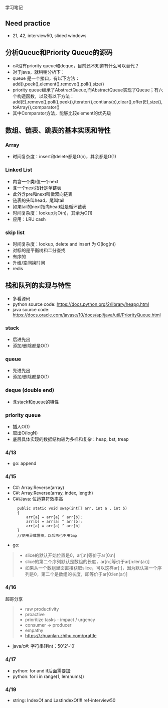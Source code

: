 学习笔记
## Need practice
- 21, 42, interview50, slided windows

## 分析Queue和Priority Queue的源码
- c#没有priority queue和deque，目前还不知道有什么可以替代？
- 对于java，就稍稍分析下：
- queue 是一个接口，有以下方法：add(),peek(),element(),remove(),poll(),size()
- priority queue继承了AbstractQueue,而AbstractQueue实现了Queue；有六个构造函数，以及有以下方法：add(E),remove(),poll(),peek(),iterator(),contians(o),clear(),offer(E),size(),toArray(),comparator()
- 其中Comparator方法，能够比较element的优先级

## 数组、链表、跳表的基本实现和特性
### Array
- 时间复杂度：insert和delete都是O(n)，其余都是O(1)
### Linked List
- 内含一个类/值一个next
- 含一个next指针是单链表
- 此外含pre和next叫做双向链表
- 链表的头叫head，尾叫tail
- 如果tail的next指向head就是循环链表
- 时间复杂度：lookup为O(n)，其余为O(1)
- 应用：LRU cash
### skip list
- 时间复杂度：lookup, delete and insert 为 O(log(n))
- 对标的是平衡树和二分查找
- 有序的
- 升维/空间换时间
- redis

## 栈和队列的实现与特性
- 多看源码
- python source code: https://docs.python.org/2/library/heapq.html
- java source code: https://docs.oracle.com/javase/10/docs/api/java/util/PriorityQueue.html
### stack
- 后进先出
- 添加/删除都是O(1)
### queue
- 先进先出
- 添加/删除都是O(1)
### deque (double end)
- 含stack和queue的特性

### priority queue
- 插入O(1)
- 取出O(logN)
- 底层具体实现的数据结构较为多样和复杂：heap, bst, treap

### 4/13
- go: append

### 4/15
- C#: Array.Reverse(array)
- C#: Array.Reverse(array, index, length)
- C#/Java: 位运算符效率高
  ```
    public static void swap(int[] arr, int a , int b)
    {
        arr[a] = arr[a] ^ arr[b];
        arr[b] = arr[a] ^ arr[b];
        arr[a] = arr[a] ^ arr[b]
    } 
    //使用异或置换，以后再也不用tmp
  ```
- go: 
> - slice的默认开始位置是0，ar[:n]等价于ar[0:n]
> - slice的第二个序列默认是数组的长度，ar[n:]等价于ar[n:len(ar)]
> - 如果从一个数组里面直接获取slice，可以这样ar[:]，因为默认第一个序列是0，第二个是数组的长度，即等价于ar[0:len(ar)]
### 4/16
超哥分享
>- raw productivity
>- proactive
>- prioritize tasks - impact / urgency
>- consumer -> producer
>- empathy
>- https://zhuanlan.zhihu.com/prattle

- java/c#: 字符串转int：50'2'-'0'

### 4/17
- python: for and if后面需要加:
- python: for i in range(1, len(nums))

### 4/19

- string: IndexOf and LastIndexOf!!! ref-interview50


